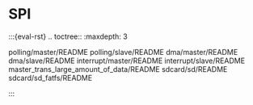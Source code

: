 # SPI

:::{eval-rst}
.. toctree::
   :maxdepth: 3

   polling/master/README
   polling/slave/README
   dma/master/README
   dma/slave/README
   interrupt/master/README
   interrupt/slave/README
   master_trans_large_amount_of_data/README
   sdcard/sd/README
   sdcard/sd_fatfs/README

:::
